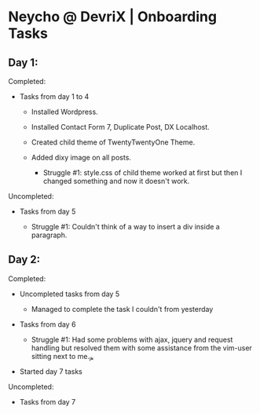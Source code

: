 
# Neycho @ DevriX | Onboarding Tasks

## Day 1:

Completed:

- Tasks from day 1 to 4

	- Installed Wordpress.

	- Installed Contact Form 7, Duplicate Post, DX Localhost.

	- Created child theme of TwentyTwentyOne Theme.

	- Added dixy image on all posts.

		- Struggle #1: style.css of child theme worked at first but then I changed something and now it doesn't work.

Uncompleted:

- Tasks from day 5

	- Struggle #1: Couldn't think of a way to insert a div inside a paragraph.

## Day 2:

Completed:

- Uncompleted tasks from day 5

	- Managed to complete the task I couldn't from yesterday

- Tasks from day 6

	- Struggle #1: Had some problems with ajax, jquery and request handling but resolved them with some assistance from the vim-user sitting next to me.ⱼₖ

- Started day 7 tasks

Uncompleted:

- Tasks from day 7